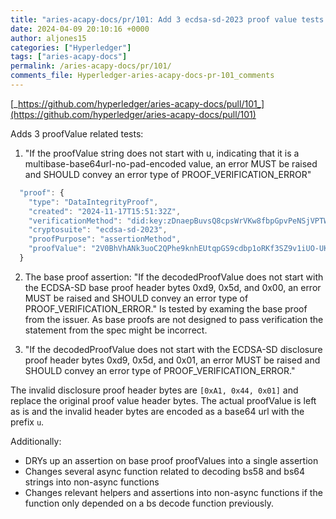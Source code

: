 ```yaml
---
title: "aries-acapy-docs/pr/101: Add 3 ecdsa-sd-2023 proof value tests (D -> C)"
date: 2024-04-09 20:10:16 +0000
author: aljones15
categories: ["Hyperledger"]
tags: ["aries-acapy-docs"]
permalink: /aries-acapy-docs/pr/101/
comments_file: Hyperledger-aries-acapy-docs-pr-101_comments
---
```


[_https://github.com/hyperledger/aries-acapy-docs/pull/101_](https://github.com/hyperledger/aries-acapy-docs/pull/101)

Adds 3 proofValue related tests:

1. "If the proofValue string does not start with u, indicating that it is a multibase-base64url-no-pad-encoded value, an error MUST be raised and SHOULD convey an error type of PROOF_VERIFICATION_ERROR"

```js
  "proof": {
    "type": "DataIntegrityProof",
    "created": "2024-11-17T15:51:32Z",
    "verificationMethod": "did:key:zDnaepBuvsQ8cpsWrVKw8fbpGpvPeNSjVPTWoq6cRqaYzBKVP#zDnaepBuvsQ8cpsWrVKw8fbpGpvPeNSjVPTWoq6cRqaYzBKVP",
    "cryptosuite": "ecdsa-sd-2023",
    "proofPurpose": "assertionMethod",
    "proofValue": "2V0BhVhANk3uoC2QPhe9knhEUtqpGS9cdbp1oRKf3SZ9v1iUO-UKS-hFqgacRYOrCSh8duVDK_zY5N5Hndkq8l7VRVAMNFgjgCQDR-DKGWfNv3Kq9TKO1wKXsgvmVlsjqhTWw4U8N-zL23yHWEAjupTpyzvis37wkzIwiXKuizfcF9VvpZfMx7uF2tVW3Al-BbTXQy_HO-EOM3WdH_sZO7K0CP_8fgGMk3UwsmrzWEDBizvJxii_nXROPhqvulJp1e27ZmixVmPUm9ZMT-zl-WAoocGzZnLfwdP_ujRfZVSs_CSJRnz87cqKtgRxG0HqWEBTp4qhxcXJbNVup9iCZAlHLt5oKEYNDEn2KWFMeUqBtwFAWjbVDOQQbPiiZ8XN6Ko8sD0MsSmQ28YkyQD9sir5WEA00uDbdz-gaeeQwPMm4gO-eLWSoIx9LRGLK8F5QEJGa4amwfn8eJ178DUCpr1BRZoGiJAkVR8AzE1Xk8vuXF-JWEAgknRMffrzujB2IW79_1O0SnQf9NyOzPpsws5dbhD8l5PsrzQI6HFaZrhSNayha0ppCw50UdtMo2zSRXWYoVMRWECaWckwEmY6BgddbWySxeYgUwHB3p72kxQ7Eg-9Idd5Z9fEcj8tFwCFDjZJJdXKhBSM71J8dAf9HVZo12Wm51_CWECmmVvtaKWgUlvRoPN6G6wfV25e4fPeo4d8l1ApSllxZ19Ls7-uCRl2jE28NbrCvzmPfg3mLbQBRhM3fabvdcbhoQBYIKzZT5KJrjiCO1Dhv0Ww6rqGS8K_yY56UpQc9j12-oHohAECBAU"
  }
```
2. The base proof assertion: "If the decodedProofValue does not start with the ECDSA-SD base proof header bytes 0xd9, 0x5d, and 0x00, an error MUST be raised and SHOULD convey an error type of PROOF_VERIFICATION_ERROR." Is tested by examing the base proof from the issuer. As base proofs are not designed to pass verification the statement from the spec might be incorrect.

3. "If the decodedProofValue does not start with the ECDSA-SD disclosure proof header bytes 0xd9, 0x5d, and 0x01, an error MUST be raised and SHOULD convey an error type of PROOF_VERIFICATION_ERROR." 

The invalid disclosure proof header bytes are `[0xA1, 0x44, 0x01]` and replace the original proof value header bytes. The actual proofValue is left as is and the invalid header bytes are encoded as a base64 url with the prefix `u`.

Additionally:

- DRYs up an assertion on base proof proofValues into a single assertion
- Changes several async function related to decoding bs58 and bs64 strings into non-async functions
- Changes relevant helpers and assertions into non-async functions if the function only depended on a bs decode function previously.